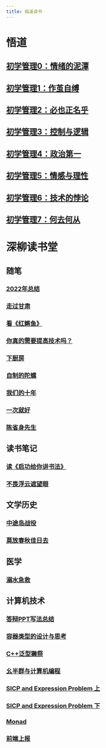 ```yaml
---
title: 临溪读书
---
```


# 悟道

## [初学管理0：情绪的泥潭](./enlightenment/2023_negative_emotions.md)

## [初学管理1：作茧自缚](./enlightenment/2023_excessive_self_discipline.md)

## [初学管理2：必也正名乎](./enlightenment/2023_rectify_the_name.md)

## [初学管理3：控制与逻辑](./enlightenment/2023_control_and_logic.md)

## [初学管理4：政治第一](./enlightenment/2023_politics_first.md)

## [初学管理5：情感与理性](./enlightenment/2023_sense_and_sensibility.md)

## [初学管理6：技术的悖论](./enlightenment/2023_paradox_of_technology.md)

## [初学管理7：何去何从](./enlightenment/2023_where_to_go.md)

# 深柳读书堂

## 随笔

### [2022年总结](./history/2022_summary/2022.md)

### [走过甘肃](./essay/Gansu_Province_and_2019/走过甘肃.md)

### [看《红鳉鱼》](./essay/the_red_Killifish.md)

### [你真的需要提高技术吗？](./essay/badminton_technique.md)

### [下厨房](./essay/cooking.md)

### [自制的陀螺](./essay/gyro.md)

### [我们的十年](./essay/junior_high_school_ten_years.md)

### [一次就好](./essay/single_step.md)

### [陈省身先生](./node/2019_12_29_maths_Chern.md)

## 读书笔记

### [读《启功给你讲书法》](./node/2019_12_01_calligraphy_qigong.md)

### [不畏浮云遮望眼](./node/2022_05_03_Wang_An_Shi.md)

## 文学历史

### [中途岛战役](./history/Midway_Island.md)

### [莫放春秋佳日去](./history/teacher.md)

## 医学

### [溺水急救](./medicine/drown.md)

## 计算机技术

### [答辩PPT写法总结](./node/2023-01-17_ppt.md)

### [容器类型的设计与思考](./computer_programs/PL/containers/containers.md)

### [C++泛型獭祭](./computer_programs/PL/generic_programming/generic_programming.md)

### [幺半群与计算机编程](./computer_programs/monoid_and_computer_programs.md)

### [SICP and Expression Problem 上](./computer_programs/PL/SICP_and_expression_problem_0.md)

### [SICP and Expression Problem 下](./computer_programs/PL/SICP_and_expression_problem_1.md)

### [Monad](./computer_programs/monad.md)

### [前端上报](./computer_programs/analytics.md)



